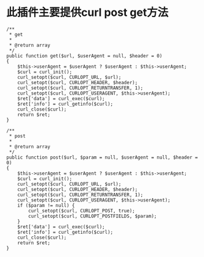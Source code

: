 # 此插件主要提供curl post  get方法
    /**
     * get
     *
     * @return array
     */
    public function get($url, $userAgent = null, $header = 0)
    {
        $this->userAgent = $userAgent ? $userAgent : $this->userAgent;
        $curl = curl_init();
        curl_setopt($curl, CURLOPT_URL, $url);
        curl_setopt($curl, CURLOPT_HEADER, $header);
        curl_setopt($curl, CURLOPT_RETURNTRANSFER, 1);
        curl_setopt($curl, CURLOPT_USERAGENT, $this->userAgent);
        $ret['data'] = curl_exec($curl);
        $ret['info'] = curl_getinfo($curl);
        curl_close($curl);
        return $ret;
    }

    /**
     * post
     *
     * @return array
     */
    public function post($url, $param = null, $userAgent = null, $header = 0)
    {
        $this->userAgent = $userAgent ? $userAgent : $this->userAgent;
        $curl = curl_init();
        curl_setopt($curl, CURLOPT_URL, $url);
        curl_setopt($curl, CURLOPT_HEADER, $header);
        curl_setopt($curl, CURLOPT_RETURNTRANSFER, 1);
        curl_setopt($curl, CURLOPT_USERAGENT, $this->userAgent);
        if ($param != null) {
            curl_setopt($curl, CURLOPT_POST, true);
            curl_setopt($curl, CURLOPT_POSTFIELDS, $param);
        }
        $ret['data'] = curl_exec($curl);
        $ret['info'] = curl_getinfo($curl);
        curl_close($curl);
        return $ret;
    }
